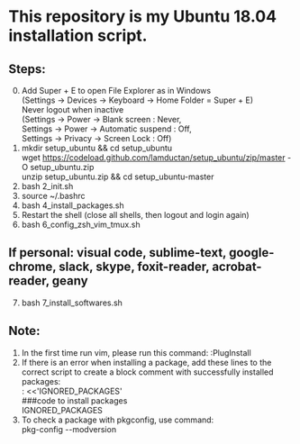 # This repository is my Ubuntu 18.04 installation script.

## Steps:  
0. Add Super + E to open File Explorer as in Windows  
   (Settings -> Devices -> Keyboard -> Home Folder = Super + E)  
   Never logout when inactive  
   (Settings -> Power -> Blank screen : Never,  
    Settings -> Power -> Automatic suspend : Off,  
    Settings -> Privacy -> Screen Lock : Off)
1. mkdir setup_ubuntu && cd setup_ubuntu  
   wget https://codeload.github.com/lamductan/setup_ubuntu/zip/master -O setup_ubuntu.zip  
   unzip setup_ubuntu.zip && cd setup_ubuntu-master
2. bash 2_init.sh
3. source ~/.bashrc
4. bash 4_install_packages.sh
5. Restart the shell (close all shells, then logout and login again)
6. bash 6_config_zsh_vim_tmux.sh

## If personal: visual code, sublime-text, google-chrome, slack, skype, foxit-reader, acrobat-reader, geany
7. bash 7_install_softwares.sh

## Note:
1. In the first time run vim, please run this command: 
   :PlugInstall
2. If there is an error when installing a package, add these lines to the correct script to create a block comment
   with successfully installed packages:  
     : <<'IGNORED_PACKAGES'  
     ###code to install packages  
     IGNORED_PACKAGES
3. To check a package with pkgconfig, use command:  
     pkg-config --modversion <package-name>   
